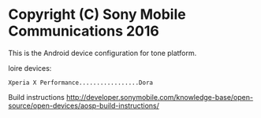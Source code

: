 Copyright (C) Sony Mobile Communications 2016
=============================================

This is the Android device configuration for tone platform.

loire devices:

    Xperia X Performance.................Dora

Build instructions
http://developer.sonymobile.com/knowledge-base/open-source/open-devices/aosp-build-instructions/
